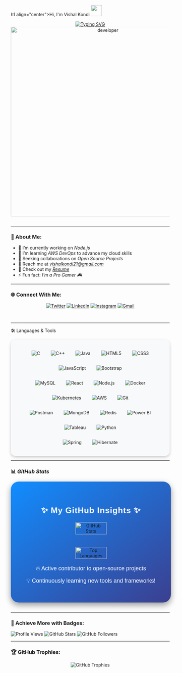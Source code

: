 h1 align="center">Hi, I'm Vishal Kondi <img src="https://media.giphy.com/media/QssGEmpkyEOhBCb7e1/giphy.gif" width="35"></h1>

<div align="center">
  <a href="#">
    <img src="https://readme-typing-svg.herokuapp.com?font=Fira+Code&weight=600&size=22&pause=1000&center=true&vCenter=true&width=435&lines=Full+Stack+Java+Developer;Open+Source+Enthusiast;Proactive+Learner+%26+Team+Player;Building+Dynamic+Applications" alt="Typing SVG">
  </a>
</div>

<div align="center">
  <img src="https://github.com/Vishalkondi/Vishalkondi/assets/1162077/5403918/media/d5dccb5d5818cba2c8fa0cb15fb578b3.gif" alt="developer" width="600"/>
</div>

<br/>

---
### 🚀 About Me:
- 🔭 I’m currently working on *Node.js*  
- 🌱 I’m learning *AWS DevOps* to advance my cloud skills  
- 👯 Seeking collaborations on *Open Source Projects*  
- 💌 Reach me at *[vishalkondi21@gmail.com](mailto:vishalkondi21@gmail.com)*  
- 📄 Check out my *[Resume](https://drive.google.com/file/d/1VVv7lIgro7FWGHM7U5v-k50Qnn2x8oZy/view?usp=sharing)*  
- ⚡ Fun fact: *I’m a Pro Gamer 🎮*  


---

### 🌐 Connect With Me:
<p align="center">
  <a href="https://twitter.com/vishalkondi123" target="_blank"><img src="https://img.shields.io/badge/Twitter-1DA1F2?style=for-the-badge&logo=twitter&logoColor=white" alt="Twitter"></a>
  <a href="https://www.linkedin.com/in/vishal-kondi" target="_blank"><img src="https://img.shields.io/badge/LinkedIn-0A66C2?style=for-the-badge&logo=linkedin&logoColor=white" alt="LinkedIn"></a>
  <a href="https://www.instagram.com/vishal_kondi_21/" target="_blank"><img src="https://img.shields.io/badge/Instagram-E4405F?style=for-the-badge&logo=instagram&logoColor=white" alt="Instagram"></a>
  <a href="mailto:vishalkondi21@gmail.com"><img src="https://img.shields.io/badge/Email-D14836?style=for-the-badge&logo=gmail&logoColor=white" alt="Gmail"></a>
</p>

<br/>

---

🛠 Languages & Tools
<div align="center" style="background-color:#f8f9fa; border-radius: 15px; padding: 20px; box-shadow: 0 4px 10px rgba(0, 0, 0, 0.2);"> 
  <div> 
    <img src="https://img.icons8.com/color/48/000000/c-programming.png" alt="C" title="C" style="margin: 15px;"> 
    <img src="https://img.icons8.com/color/48/000000/c-plus-plus-logo.png" alt="C++" title="C++" style="margin: 15px;"> 
    <img src="https://img.icons8.com/color/48/000000/java-coffee-cup-logo.png" alt="Java" title="Java" style="margin: 15px;"> 
    <img src="https://img.icons8.com/color/48/000000/html-5.png" alt="HTML5" title="HTML5" style="margin: 15px;"> 
    <img src="https://img.icons8.com/color/48/000000/css3.png" alt="CSS3" title="CSS3" style="margin: 15px;"> 
    <img src="https://img.icons8.com/color/48/000000/javascript--v1.png" alt="JavaScript" title="JavaScript" style="margin: 15px;"> 
    <img src="https://img.icons8.com/color/48/000000/bootstrap.png" alt="Bootstrap" title="Bootstrap" style="margin: 15px;"> 
  </div> 
  <div> 
    <img src="https://img.icons8.com/color/48/000000/mysql-logo.png" alt="MySQL" title="MySQL" style="margin: 15px;"> 
    <img src="https://img.icons8.com/officel/48/000000/react.png" alt="React" title="React" style="margin: 15px;"> 
    <img src="https://img.icons8.com/color/48/000000/nodejs.png" alt="Node.js" title="Node.js" style="margin: 15px;"> 
    <img src="https://img.icons8.com/color/48/000000/docker.png" alt="Docker" title="Docker" style="margin: 15px;"> 
    <img src="https://img.icons8.com/color/48/000000/kubernetes.png" alt="Kubernetes" title="Kubernetes" style="margin: 15px;"> 
    <img src="https://img.icons8.com/color/48/000000/amazon-web-services.png" alt="AWS" title="AWS" style="margin: 15px;"> 
    <img src="https://img.icons8.com/color/48/000000/git.png" alt="Git" title="Git" style="margin: 15px;"> 
  </div> 
  <div> 
    <img src="https://img.icons8.com/external-tal-revivo-color-tal-revivo/48/000000/external-postman-is-the-only-complete-api-development-environment-logo-color-tal-revivo.png" alt="Postman" title="Postman" style="margin: 15px;"> 
    <img src="https://img.icons8.com/color/48/000000/mongodb.png" alt="MongoDB" title="MongoDB" style="margin: 15px;"> 
    <img src="https://img.icons8.com/color/48/000000/redis.png" alt="Redis" title="Redis" style="margin: 15px;"> 
    <img src="https://img.icons8.com/color/48/000000/power-bi.png" alt="Power BI" title="Power BI" style="margin: 15px;"> 
    <img src="https://img.icons8.com/color/48/000000/tableau-software.png" alt="Tableau" title="Tableau" style="margin: 15px;"> 
    <img src="https://img.icons8.com/color/48/000000/python.png" alt="Python" title="Python" style="margin: 15px;"> 
  </div>
  <!-- Java Frameworks -->
  <div> 
    <img src="https://img.icons8.com/color/48/000000/spring-logo.png" alt="Spring" title="Spring" style="margin: 15px;"> 
    <img src="https://img.icons8.com/color/48/000000/hibernate.png" alt="Hibernate" title="Hibernate" style="margin: 15px;"> 
  </div>
</div>


---
### 📊 *GitHub Stats*  
<div align="center" style="background: linear-gradient(to bottom right, #118DFF, #3B3F8F); padding: 40px; border-radius: 25px; box-shadow: 0px 8px 20px rgba(0, 0, 0, 0.4); width: 85%; margin: auto; transition: all 0.3s ease;">
  <h2 style="color: #FFF; font-family: 'Arial', sans-serif; font-size: 26px; font-weight: 700; letter-spacing: 1px;">✨ My GitHub Insights ✨</h2>
  
  <div style="display: flex; justify-content: center; gap: 40px; flex-wrap: wrap; margin-top: 20px;">
    <img src="https://github-readme-stats.vercel.app/api?username=Vishalkondi&show_icons=true&count_private=true&theme=radical&hide_border=true&border_radius=15" alt="GitHub Stats" style="border-radius: 15px; width: 48%; transition: transform 0.3s ease;"/>
    <img src="https://github-readme-stats.vercel.app/api/top-langs/?username=Vishalkondi&layout=compact&theme=radical&hide_border=true&border_radius=15" alt="Top Languages" style="border-radius: 15px; width: 48%; transition: transform 0.3s ease;"/>
  </div>
  
  <div style="color: #FFF; margin-top: 20px; font-size: 18px; font-family: 'Arial', sans-serif;">
    <p>🔥 Active contributor to open-source projects</p>
    <p>💡 Continuously learning new tools and frameworks!</p>
  </div>
</div>





<br/>

---

### 🎨 Achieve More with Badges:
![Profile Views](https://komarev.com/ghpvc/?username=Vishalkondi&label=PROFILE+VIEWS&color=brightgreen)
![GitHub Stars](https://img.shields.io/github/stars/Vishalkondi?style=flat-square&color=yellow)
![GitHub Followers](https://img.shields.io/github/followers/Vishalkondi?style=flat-square&color=blue)

---

### 🏆 GitHub Trophies:
<div align="center">
  <img src="https://github-profile-trophy.vercel.app/?username=Vishalkondi&theme=onedark&row=1&column=7&margin-w=15&margin-h=15" alt="GitHub Trophies">
</div>
